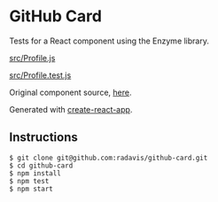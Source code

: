 # GitHub Card

Tests for a React component using the Enzyme library.

[src/Profile.js](src/Profile.js)

[src/Profile.test.js](src/Profile.test.js)

Original component source, [here](http://codepen.io/hesmaili95/pen/wGzodM).

Generated with [create-react-app](https://github.com/facebookincubator/create-react-app).

## Instructions

```
$ git clone git@github.com:radavis/github-card.git
$ cd github-card
$ npm install
$ npm test
$ npm start
```
